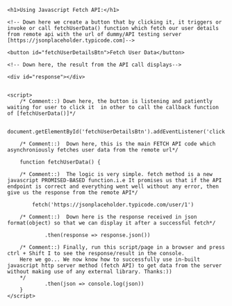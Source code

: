 <!DOCTYPE html>
<html lang="en">
<head>
    <meta charset="UTF-8">
    <meta name="viewport" content="width=device-width, initial-scale=1.0">
    <meta http-equiv="X-UA-Compatible" content="ie=edge">
    <title>Fetch Api Example</title>
</head>
<body>
<!--
This simple project is the display of new feature of javascript. Instead of using third party http server request like old ajax xmlHttpRequest, jQuery.Ajax or axios, we make use of http request in-built with javascript without the need to use any third party library. This is pretty cool..:) 
-->

    <h1>Using Javascript Fetch API:</h1>

    <!-- Down here we create a button that by clicking it, it triggers or invoke or call fetchUserData() function which fetch our user details from remote api with the url of dummy/API testing server [https://jsonplaceholder.typicode.com]-->

    <button id="fetchUserDetailsBtn">Fetch User Data</button>

    <!-- Down here, the result from the API call displays-->

    <div id="response"></div>
   

    <script>
        /* Comment::) Down here, the button is listening and patiently waiting for user to click it  in other to call the callback function of [fetchUserData()]*/

        document.getElementById('fetchUserDetailsBtn').addEventListener('click',fetchUserData)

        /* Comment::)  Down here, this is the main FETCH API code which asynchroniously fetches user data from the remote url*/

        function fetchUserData() {

        /* Comment::)  The logic is very simple. fetch method is a new javascript PROMISED-BASED function.i.e It promises us that if the API endpoint is correct and everything went well without any error, then give us the response from the remote API*/

            fetch('https://jsonplaceholder.typicode.com/user/1')

        /* Comment::)  Down here is the response received in json format(object) so that we can display it after a successful fetch*/

                .then(response => response.json())

        /* Comment::) Finally, run this script/page in a browser and press ctrl + Shift I to see the response/result in the console. 
        Here we go... We now know how to successfully use in-built javascript http server method (fetch API) to get data from the server without making use of any external library. Thanks:))
        */
                .then(json => console.log(json))
        }
    </script> 
</body>
</html>
